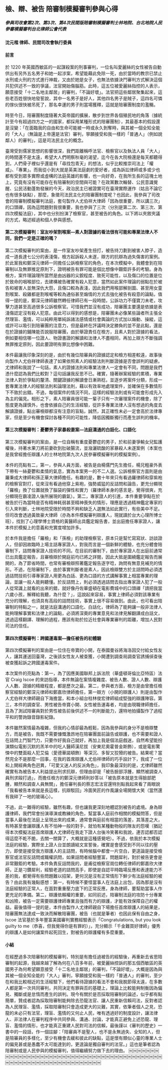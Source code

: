 ## 檢、辯、被告 陪審制模擬審判參與心得
##### 參與司改會第2次、第3次、第4次民間版陪審制模擬審判士林地院、台北地院人民參審模擬審判台北律師公會代表

**沈元楷 律師、民間司改會執行委員**

#### 前言

於 1220 年英國西敏區的一起謀殺案的刑事審判，一位名叫愛麗絲的女性被告自動供出有另外五名男子和她一起涉案，希望能藉此免除一死，由於當時的教宗已禁止水刑或火刑的方式進行神裁，又由於她是女子，也無法依據決鬥審判方式解決這個共犯供述不一致的爭議，法官開始傷腦筋。此時，這五位被愛麗絲指控的人表示，願意接受「十二名地主鄰居」的審判，「不論好壞」。法官把這些鄰居聚集起來，這些老百姓很快地發誓說，其中一名男子是好人，其他四名男子是賊子，這四名可憐的傢伙很快被吊死了，那名幸運的男子則當場獲釋，這就是陪審團制度的濫觴。

時至今日，陪審團制度隨著大英帝國的擴展，散步到世界各個殖民地的角落（據統計至今有超過四方之一的國家，都採用某種形式的陪審團制），其最基本的假設還是沒變：「在面臨我的自由和生命可能被一時或永久剝奪時，與其被一個全知全能的「大人」（無論是上帝還是法官）審判，寧願接受和我一樣的「普通人」（例如說鄰人）的審判」，這是司法民主化的概念。

臺灣受到儒家思想的影響很深，我們距離稱呼法官、檢察官以及執法人員「大人」的時間還不是太遠，希望大人們明察秋毫的渴望，迄今在各大院檢還是每天都聽得到，人們骨子裡似乎還是有「尋找包青天」的想法，似乎比較推崇司法上「權威」、「專業」。而我從小到大就是英美法庭劇的愛好者，成為訴訟律師或多或少也都有受到眾多實際或虛構的法庭英雄的影響，也一向好奇，在我所生長的這塊土地上，究竟有沒有可能存在有陪審制的空間與可能？在政黨數次輪替、公民意識覺醒、公民活動蓬勃發展的今天，政治民主已被證實可在臺灣實際運作（姑且不論它也有很多缺點），那麼，象徵司法民主化的陪審團制度呢？也因此，我參與了司改會的陪審制模擬審判法庭，套句製作人尤伯祥大律師「因為很重要，所以講三次」的口頭禪，因為這問題對我很重要，我也參與了三次（分別是第二次、第三次、第四次模擬法庭），其中也分別扮演了檢察官，甚至被告的角色。以下將以夾敘夾議的方式，略述經過和個人參與感想。

#### 第二次模擬審判：室友吵架割喉案—素人對證據的看法很有可能和專業法律人不同，我們一定是正確的嗎？

第二次模擬審判的案由，是一件室友吵架產生扭打，被告持刀劃到被害人脖子，造成一道長達七公分的表淺傷，檢方起訴殺人未遂，辯方的抗辯為過失傷害的案例。於此案我和鄭深元律師一同擔任公訴檢察官的角色，在本次模擬中，我體會到在陪審制以及無罪推定原則下，證明被告有罪可能是個比想像中艱鉅許多的考驗。身為檢方，案件理論理所當然是由凶器的尖銳程度、致死可能性，以及傷口的位置是位於致命的咽喉部位，去建構被告確實有殺人犯意，當然如此案件理論的弱點在於被告和被害人並無深仇大怨，且傷口較為表淺，因此我們用喉部解剖圖、甚至用女童割喉案、殺雞都是割喉嚨等較為通俗甚至煽情的方式去強化被告有殺意的論點，值得一提的是，鄭深元律師雖然轉任律師已有一段時間，公訴功力不僅寶刀未老，攻擊力道甚至高過很多公訴檢察官。可惜我們並沒有成功，陪審團主要還是依據是表淺傷認定沒有殺人犯意。由此可以得到的感想是，陪審團未必像某些論者所主張全然理盲、濫情，可以純粹用單純訴諸法感情或社會輿論的方式加以煽動、操縱，這或許可以吸引到陪審團的注意力，但是最終在評議時決定勝負的並不是此點，還是在於證據的鋪陳能否說服陪審團，由於舉證責任在檢方，且素人對於證據的看法，例如要相信哪一位證人、物證書證的解讀和法律人不盡相同，再加上辯方不斷強調無罪推定原則，因此要證明有罪比想像中困難。

本件最讓我印象深刻的是，由於有幾位陪審員的證據認定和檢方相差較遠，故事後向製作人尤伯祥律師表達了如果依照素人的經驗法則判斷證據是否會誤判的疑慮。尤律師和我說了一句話，素人的證據法則和專業法律人一定會有不同，問題是我們憑什麼認為我們比較對？這句話讓我反思不已。確實，隨著辦案經驗的累積，專業法律人對於爭點的釐清、關鍵證據的解讀會日漸熟稔，並逐步將案件分類，形成一套專業法律人的經驗法則和論理法則，藉以有效率地處理案件，並確保在多數情形下不致於出錯。不過，每個案件的情況不同，這樣的經驗法則或有可能會形成先入為主的偏見。相形之下，素人陪審員很可能一輩子只有一次審理案件的機會，除了態度更為謹慎外，也會依據自己的生活經驗，從許多專業法律人沒有想過的角度去解讀證據，點出審檢辯都沒有注意的盲點，誠然，其正確性未必一定會高於法律專家，但是至少有機會探討各種不同的可能性，降低因獨斷獨行而產生誤判的機率。

#### 第三次模擬審判：憂鬱男子家暴殺妻案—法庭溝通的白話化、口語化

第三次模擬審判的案由，是一位自稱有重度憂鬱症的男子，於和前妻爭輸女兒監護權後，持著水果刀將前妻砍到肚破腸流，並潑灑硫酸的家暴殺人未遂案例（本案也是我曾經擔任辯護人的士林地院第九次人民參審模擬審判的模擬案例）。

本件的亮點有二，第一，參與人員方面，被告是由楊儒門先生擔任，楊兄粗豪外表下帶有一絲憂鬱和柔情的氣息，實為本案男一的不二人選。公訴檢察官方面則是由羅秉成大律師和孫正華大律師擔任。有趣的是，數十年來只有看過羅律師和穿紫袍的檢察官對打，從來沒有看過他穿上紫袍，強勢威猛的反詰問和論告，更充分顯現「羅檢」換了位置就換了腦袋的彈性和實力（羅律師本身的感言是，覺得很爽，充分顯現在霸凌證人後所展現的霸氣）。第二，專家證人的引進，本件重要爭點在於被告於行為當時是否有精神耗弱甚至精神喪失的情形，理應是透過精神鑑定專家的引入來判斷，士林地院受限於時間不夠和缺乏人選無法如此實行，有些美中不足。但司改會透過黃致豪大律師（亦為本件模擬審判辯護人，現就讀於台大心理所博士班），找到了心理學博士資格的黃醫師出具鑑定報告書，並出庭擔任專家證人，讓本件於模擬上的意義和充實度增加許多。

於本件我是擔任「羅檢」和「孫檢」的助理檢察官，原本只是幫忙寫寫狀、訪談證人，但卻因故臨時上場主詰專家證人，對我而言是一個新鮮的體驗，也充分體會陪審制下，詰問專家證人技術的不同。在目前的審制下，由於專家證人在出庭前通常已出具鑑定報告，且審檢辯於開庭前均已將之詳閱，因此大抵是圍繞鑑定報告而展開的，為了節省時間，也常有審檢辯照著鑑定報告逐字唸，詢問有無意見補充的情形。不過，在陪審制下，由於事實判斷者是素人，因此檢辯雙方於主詰問時必須透過詰問技術引導專家證人用更為白話、更為口語的方式講解事實上相當專業的理論，並讓一般人能夠聽懂。於反詰問上，則必須透過詰問去指出專家證人犯了一般人從常識上就看的出來的錯，就好像丹佐華盛頓在電影費城中的口頭禪「請把我當六歲小孩，解釋給我聽，為什麼？」，這說起來容易，事實上律師必須對該專業有充分的理解，也須具有高段的詰問技術，事實上很不容易做到。由此，也可看出陪審制的特點之一，就是法庭溝通的口語化、白話化，律師為了能夠讓一般非法律人能夠理解事實和法律上的論點，必須將深奧的專業意見和法律見解翻譯成白話文，透過這樣翻譯、理解的過程，應該有助於拉近社會與專業審判的距離，增加人民對司法的信任。

#### 第四次模擬審判：跨國運毒案—擔任被告的初體驗

第四次模擬審判的案由是一位住在帝寶的小開，在泰國曼谷將海洛因交付給女性友人，讓其運送回臺灣，之後該女性友人被查獲，小開遭到調查局調查官誘捕偵查後被查獲起訴之跨國運毒案件。

本次案件的亮點為：第一，為了因應美國聯邦上訴法院（華盛頓哥倫比亞特區）法官 Craig Iscoe 的來訪指導，本件無論在案情複雜度、被告人數、證人人數、辯護人人數、證據的精緻程度，都是歷次之最。第二，參與者方面，檢方是由曾擔任檢察官經驗的鄭深元律師和鄭嘉欣律師擔任，第一辯方（小開的辯護人）則是由製作人尤伯祥大律師親自下海擔當，和本小組台柱林俊宏律師組成堅強的辯護陣容。第三，本件的調查官、男性被告帝寶小開、女性被告運毒者，均是由現職律師擔任，且為了測試陪審員對於男性被告前後供述不一的判斷能力，還特地拍攝製作了過程平和的警詢錄音錄影紀錄。

本件雖然案情最為複雜，但我的心情卻最為輕鬆，因為我參與的身分不是檢辯雙方，而是被告，我既不需要慷慨激昂地在陪審團面前論告或辯護，也不需要和證人在詰問上鬥智鬥力，只要作好我自己就好，再加上我是個法庭戲迷，自然希望能扮演類似電影沉默的羔羊中的吃人醫師漢尼拔（安東尼奧霍普金斯飾），或是電影驚悚中的雙面殺人犯艾倫（愛德華諾頓飾）等深沉、多智又狡猾的被告。結果呢？當然完全不是那麼一回事，在我的首席辯護人尤伯祥律師的巧手設計下，我成了一位和上開經典角色迥異，「可愛又迷人的反派角色」，我印象最深刻的是，尤律師雖然確實有為被告本人利益提出刑求抗辯，但理由卻是「被告臉部浮腫，顯然被調查人員刑求毆打過」，而擔任檢方的鄭深元律師則妙答以「被告原本就是生得臉部肥腫，顯然和調查人員無關」，擔任審判長的蔡志宏法官還特別點我起來看了兩眼說「我看被告本來就是長這樣，抗辯駁回」冷面笑匠的作風讓全場開懷大笑（當然還有我碎了一地的玻璃心）。

不過，此一難得的經驗，雖然有趣，但也讓我更深刻地體認到被告的處境。身為辯護律師，我們常會扮演導演或教練的角色，幫當事人庭前作相關的模擬問答，但是當事人最後在法庭上呈現出來的成果，通常會與庭前有相當的落差，其落差之大，有時甚至會讓辯護人有不怕神一般的對手，就怕有某種動物般的隊友的怨嘆（猶記得本次模擬法庭首席辯護人尤律師在我走下證人台後冷笑著和我說，連否認都否認得這麼不乾不脆，去關一關算了，大概就是這種感覺吧）。不過，依我於本次模擬法庭的經驗，實際坐上證人台並朗讀結文宣誓後，確實是會感受到不同以往的壓力，即使是接受我方辯護人的主詰問，有時候腦中都會一片空白，更遑論是接受檢察官或法官反詰問或職權訊問，如果詰問者經驗豐富，問題犀利，對於被告更會是非常艱鉅的考驗。本件負責反詰問我的，是甫從檢察官崗位轉任律師的鄭嘉欣大律師，正是刁鑽犀利，經驗老道的詰問高手，即使是自認平時臨場反應和表達能力不差的我，都覺得有些問題難以招架，更何況是沒有正常情形下鮮少有法庭經驗的被告？由此我有幾點感想：第一，有時候不要怪當事人在法庭上出包，因為那是沒有法庭經驗的正常人，在面對重重壓力底下的正常反應，身為律師，要幫助當事人作更充足的準備。第二，辯護依賴權的重要，如同前述，陪審制法庭的攻防十分專業和凶險，被告一定需要辯護律師專業且強而有力的辯護，才能有效保障自己的權益。最後值得一提的是，本件由製作人尤律師親自下場擔任首席辯護人的結果是，陪審團無法達成一致決而解散陪審團，被告（也就是筆者）也因此保有自由之身，Iscoe 法官基於多年豐富美國審判實務經驗表示「Congratulations, but you look guilty to me（恭喜，但我覺得你是有罪的）」，充分顯示「千金難買好律師」優秀的辯護人是如何讓案件起死回生，對被告的辯護權有多麼重要。

#### 小結

在經歷過多次陪審制的模擬審判，特別是有擔任過被告的經驗後，再重新去省思陪審制的起源，我越來越了解為何在八百多年前，被愛麗絲控訴的那五個西敏區的英國男子為何希望願意接受「十二名地主鄰居」的審判，「不論好壞」，大概是因為與其被一個全知全能的「大人」審判，寧願接受和我一樣的「普通人」的審判，至少在和我比較相近的生活經驗下，他們看待證據的看法不會和我脫節得太遠，在多數人都是第一次共同審判，共同決定有罪與否的基礎上，理論上比較能夠制衡因為偏見、獨斷或是怠惰而產生的誤判。現今有關於是否採取陪審制的論述，似乎都有點簡單，贊成者認為採取陪審制能夠除去恐龍法官、讓人民重新信賴司法，反對者認為人民理盲、濫情，採取陪審制只會造成更大的災難，其實，依筆者個人之見，恐龍的未必只有法官，理盲、濫情的又何止人民，唯有透過好的制度設計，讓法律人、非法律人在審判程序中共同參與、溝通、討論，才能真正避免上述恐龍、理盲、濫情的情形，也才能真正重建人民對司法的信賴，最後謹以《審判的歷史》一書中的一段話，作一個註腳：「陪審員不是聖人，也不是永無過失、全知的人，但是陪審員的多樣化，至少有機會去緩和彼此的缺點，這是懷有類似心靈的專業人士的偏見甚或是愚蠢不太可能達到的，更遑論是獨自審判的法官。」這也是筆者認為陪審制或是人民參與的模擬審判，值得繼續努力做下去的理由。
￼￼￼￼￼￼￼￼￼￼￼￼￼￼￼￼￼￼￼￼￼￼￼￼￼￼￼￼￼￼￼￼￼￼￼￼￼￼￼￼￼￼￼￼￼￼￼￼￼￼￼￼￼￼￼￼￼￼￼￼￼￼￼￼￼